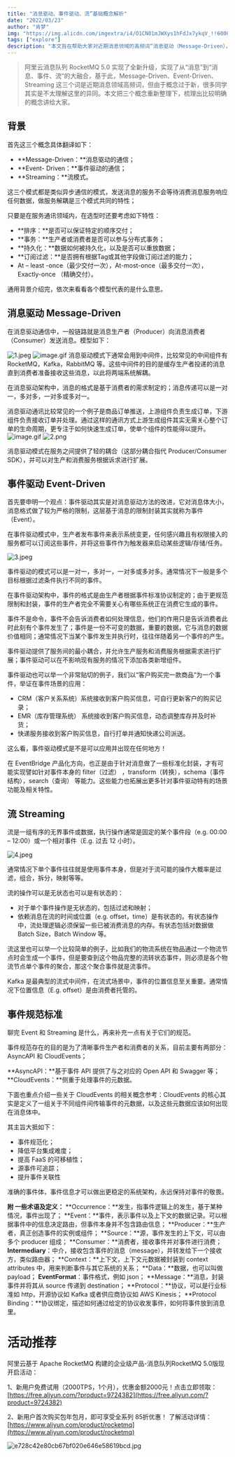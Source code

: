 ```yaml
---
title: "消息驱动、事件驱动、流”基础概念解析"
date: "2022/03/23"
author: "肯梦"
img: "https://img.alicdn.com/imgextra/i4/O1CN01mJWXys1hFdJx7ykqV_!!6000000004248-0-tps-685-383.jpg"
tags: ["explore"]
description: "本文旨在帮助大家对近期消息领域的高频词“消息驱动（Message-Driven），事件驱动（Event-Driven）和流（Streaming）”有更清晰的了解和认知，其中事件驱动 EDA 作为 Gartner 预测的十大技术趋势之一， EventBridge 作为下一代消息中间件，也是目前的重点方向之一。"
---
```

> 阿里云消息队列 RocketMQ 5.0 实现了全新升级，实现了从“消息”到“消息、事件、流”的大融合，基于此，Message-Driven、Event-Driven、Streaming 这三个词是近期消息领域高频词，但由于概念过于新，很多同学其实是不太理解这里的异同。本文把三个概念重新整理下，梳理出比较明确的概念讲给大家。


## 背景

首先这三个概念具体翻译如下：

- **Message-Driven：**消息驱动的通信；
- **Event- Driven：**事件驱动的通信；
- **Streaming：**流模式。

这三个模式都是类似异步通信的模式，发送消息的服务不会等待消费消息服务响应任何数据，做服务解耦是三个模式共同的特性；

只要是在服务通讯领域内，在选型时还要考虑如下特性：

- **排序：**是否可以保证特定的顺序交付；
- **事务：**生产者或消费者是否可以参与分布式事务；
- **持久化：**数据如何被持久化，以及是否可以重放数据；
- **订阅过滤：**是否拥有根据Tag或其他字段做订阅过滤的能力；
- At – least -once（最少交付一次），At-most-once（最多交付一次），Exactly-once （精确交付）。

通用背景介绍完，依次来看看各个模型代表的是什么意思。

## 消息驱动 Message-Driven

在消息驱动通信中，一般链路就是消息生产者（Producer）向消息消费者（Consumer）发送消息。模型如下：

![1.jpeg](https://intranetproxy.alipay.com/skylark/lark/0/2023/jpeg/59356401/1680491163474-ee283a99-e9ce-4fcd-93bb-aca3193174b7.jpeg#clientId=ue9ed203b-b87a-4&height=335&id=kDnJi&name=1.jpeg&originHeight=335&originWidth=1080&originalType=binary&ratio=1&rotation=0&showTitle=false&status=done&style=none&taskId=u3b51cbb7-6f15-4d90-b038-8a92e42b3d7&title=&width=1080)
![image.gif](https://intranetproxy.alipay.com/skylark/lark/0/2023/gif/59356401/1680491163215-69b9ffa4-c9b6-45a7-b800-645a8cee16f8.gif#clientId=ue9ed203b-b87a-4&height=1&id=P5ODO&name=image.gif&originHeight=1&originWidth=1&originalType=binary&ratio=1&rotation=0&showTitle=false&status=done&style=none&taskId=ue8c53ffc-8f5a-4cea-94bd-790b8d9c1b4&title=&width=1)
消息驱动模式下通常会用到中间件，比较常见的中间组件有 RocketMQ，Kafka，RabbitMQ 等。这些中间件的目的是缓存生产者投递的消息直到消费者准备接收这些消息，以此将两端系统解耦。

在消息驱动架构中，消息的格式是基于消费者的需求制定的；消息传递可以是一对一，多对多，一对多或多对一。

消息驱动通讯比较常见的一个例子是商品订单推送，上游组件负责生成订单，下游组件负责接收订单并处理。通过这样的通讯方式上游生成组件其实无需关心整个订单的生命周期，更专注于如何快速生成订单，使单个组件的性能得以提升。
![image.gif](https://intranetproxy.alipay.com/skylark/lark/0/2023/gif/59356401/1680491183334-049d5e71-f76e-4125-b00d-27d8928fc0db.gif#clientId=ue9ed203b-b87a-4&height=1&id=ctSVF&name=image.gif&originHeight=1&originWidth=1&originalType=binary&ratio=1&rotation=0&showTitle=false&status=done&style=none&taskId=ud2538761-aa30-49f2-8425-99a946c2b52&title=&width=1)
![2.png](https://intranetproxy.alipay.com/skylark/lark/0/2023/png/59356401/1680491163427-a7a16f18-a45b-46a0-8f09-b1fc1e7b357c.png#clientId=ue9ed203b-b87a-4&height=486&id=KCJDl&name=2.png&originHeight=486&originWidth=1080&originalType=binary&ratio=1&rotation=0&showTitle=false&status=done&style=none&taskId=u24f60468-7056-42b6-aaa5-ca17ef9e11b&title=&width=1080)

消息驱动模式在服务之间提供了轻的耦合（这部分耦合指代 Producer/Consumer SDK），并可以对生产和消费服务根据诉求进行扩展。

## 事件驱动 Event-Driven

首先要申明一个观点：事件驱动其实是对消息驱动方法的改进，它对消息体大小，消息格式做了较为严格的限制，这层基于消息的限制封装其实就称为事件（Event）。

在事件驱动模式中，生产者发布事件来表示系统变更，任何感兴趣且有权限接入的服务都可以订阅这些事件，并将这些事件作为触发器来启动某些逻辑/存储/任务。

![3.jpeg](https://intranetproxy.alipay.com/skylark/lark/0/2023/jpeg/59356401/1680491165419-e397d37e-6602-4050-bcf4-f930a3eab706.jpeg#clientId=ue9ed203b-b87a-4&height=331&id=l8FCU&name=3.jpeg&originHeight=331&originWidth=1080&originalType=binary&ratio=1&rotation=0&showTitle=false&status=done&style=none&taskId=uc58b1150-63bc-48a8-a849-e264102b184&title=&width=1080)

事件驱动的模式可以是一对一，多对一，一对多或多对多。通常情况下一般是多个目标根据过滤条件执行不同的事件。

在事件驱动架构中，事件的格式是由生产者根据事件标准协议制定的；由于更规范限制和封装，事件的生产者完全不需要关心有哪些系统正在消费它生成的事件。

事件不是命令，事件不会告诉消费者如何处理信息，他们的作用只是告诉消费者此时此刻有个事件发生了；事件是一份不可变的数据，重要的数据，它与消息的数据价值相同；通常情况下当某个事件发生并执行时，往往伴随着另一个事件的产生。

事件驱动提供了服务间的最小耦合，并允许生产服务和消费服务根据需求进行扩展；事件驱动可以在不影响现有服务的情况下添加各类新增组件。

事件驱动也可以举一个非常贴切的例子，我们以“客户购买完一款商品”为一个事件，举证在事件场景的应用：

- CRM（客户关系系统）系统接收到客户购买信息，可自行更新客户的购买记录；
- EMR（库存管理系统） 系统接收到客户购买信息，动态调整库存并及时补货；
- 快递服务接收到客户购买信息，自行打单并通知快递公司派送。

这么看，事件驱动模式是不是可以应用并出现在任何地方！

在 EventBridge 产品化方向，也正是由于针对消息做了一些标准化封装，才有可能实现譬如针对事件本身的 filter（过滤） ，transform（转换），schema（事件结构），search（查询） 等能力。这些能力也拓展出更多针对事件驱动特有的场景功能及相关特性。

## 流 Streaming

流是一组有序的无界事件或数据，执行操作通常是固定的某个事件段（e.g. 00:00 – 12:00）或一个相对事件（E.g. 过去 12 小时）。

![4.jpeg](https://intranetproxy.alipay.com/skylark/lark/0/2023/jpeg/59356401/1680491183960-918c4cf5-df2e-4427-b5a1-c9afeecaab9f.jpeg#clientId=ue9ed203b-b87a-4&height=289&id=RVgT8&name=4.jpeg&originHeight=289&originWidth=1080&originalType=binary&ratio=1&rotation=0&showTitle=false&status=done&style=none&taskId=u9afe4ba7-970d-4ad9-b43e-d44913a50a3&title=&width=1080)

通常情况下单个事件往往就是使用事件本身，但是对于流可能的操作大概率是过滤，组合，拆分，映射等等。

流的操作可以是无状态也可以是有状态的：

- 对于单个事件操作是无状态的，包括过滤和映射；
- 依赖消息在流的时间或位置（e.g. offset，time）是有状态的。有状态操作中，流处理逻辑必须保留一些已被消费消息的内存。有状态包括对数据做 Batch Size，Batch Window 等。

流这里也可以举一个比较简单的例子，比如我们的物流系统在物品通过一个物流节点时会生成一个事件，但是要查到这个物品完整的流转状态事件，则必须是各个物流节点单个事件的聚合，那这个聚合事件就是流事件。

Kafka 是最典型的流式中间件，在流式场景中，事件的位置信息至关重要。通常情况下位置信息（E.g. offset）是由消费者托管的。

## 事件规范标准

聊完 Event 和 Streaming 是什么，再来补充一点有关于它们的规范。

事件规范存在的目的是为了清晰事件生产者和消费者的关系，目前主要有两部分：AsyncAPI 和 CloudEvents；

**AsyncAPI：**基于事件 API 提供了与之对应的 Open API 和 Swagger 等；**CloudEvents：**侧重于处理事件的元数据。

下面也重点介绍一些关于 CloudEvents 的相关概念参考：CloudEvents 的核心其实是定义了一组关于不同组件间传输事件的元数据，以及这些元数据应该如何出现在消息体中。

其主旨大抵如下：

- 事件规范化；
- 降低平台集成难度；
- 提高 FaaS 的可移植性；
- 源事件可追踪；
- 提升事件关联性

准确的事件体，事件信息才可以做出更稳定的系统架构，永远保持对事件的敬畏。

**附 一些术语及定义：**
**Occurrence：**发生，指事件逻辑上的发生，基于某种情况，事件出现了；
**Event：**事件，表示事件以及上下文的数据记录。可以根据事件中的信息决定路由，但事件本身并不包含路由信息；
**Producer：**生产者，真正创造事件的实例或组件；
**Source：**源，事件发生的上下文，可以由多个 producer 组成；
**Consumer：**消费者，接收事件并对事件进行消费；
**Intermediary**：中介，接收包含事件的消息（message），并转发给下一个接收方，类似路由器；
**Context：**上下文，上下文元数据被封装到 context attributes 中，用来判断事件与其它系统的关系；
**Data：**数据，也可以叫做 payload；
**EventFormat**：事件格式，例如 json；
**Message：**消息，封装事件并将其从 source 传递到 destination；
**Protocol：**协议，可以是行业标准如 http，开源协议如 Kafka 或者供应商协议如 AWS Kinesis；
**Protocol Binding：**协议绑定，描述如何通过给定的协议收发事件，如何将事件放到消息里。

# 活动推荐

阿里云基于 Apache RocketMQ 构建的企业级产品-消息队列RocketMQ 5.0版现开启活动：

1、新用户免费试用（2000TPS，1个月），优惠金额2000元！点击立即领取：[https://free.aliyun.com/?product=9724382](https://free.aliyun.com/?product=9724382)

2、新用户首次购买包年包月，即可享受全系列 85折优惠！ 了解活动详情：[https://www.aliyun.com/product/rocketmq](https://www.aliyun.com/product/rocketmq)

![e728c42e80cb67bf020e646e58619bcd.jpg](https://intranetproxy.alipay.com/skylark/lark/0/2023/jpeg/59356401/1680576637562-9af35fbf-d64b-4f81-b950-7e72f91b5ca2.jpeg#clientId=u449ffa34-59ce-4&from=paste&height=675&id=u462ad3c6&name=e728c42e80cb67bf020e646e58619bcd.jpg&originHeight=675&originWidth=1920&originalType=binary&ratio=1&rotation=0&showTitle=false&size=258156&status=done&style=none&taskId=u26cea311-dc98-45bd-8c8c-c7884e57c37&title=&width=1920)
